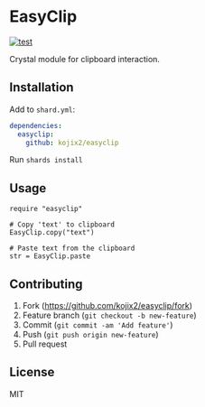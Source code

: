 # EasyClip

[![test](https://github.com/kojix2/easyclip/actions/workflows/test.yml/badge.svg)](https://github.com/kojix2/easyclip/actions/workflows/test.yml)

Crystal module for clipboard interaction.

## Installation

Add to `shard.yml`:

```yaml
dependencies:
  easyclip:
    github: kojix2/easyclip
```

Run `shards install`

## Usage


```crystal
require "easyclip"

# Copy 'text' to clipboard
EasyClip.copy("text")

# Paste text from the clipboard
str = EasyClip.paste
```

## Contributing

1. Fork (<https://github.com/kojix2/easyclip/fork>)
2. Feature branch (`git checkout -b new-feature`)
3. Commit (`git commit -am 'Add feature'`)
4. Push (`git push origin new-feature`)
5. Pull request

## License

MIT 
